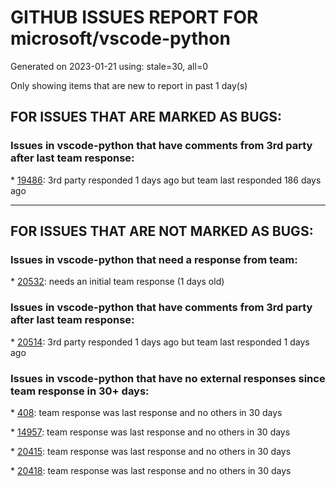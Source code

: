 
# GITHUB ISSUES REPORT FOR microsoft/vscode-python


Generated on 2023-01-21 using: stale=30, all=0


Only showing items that are new to report in past 1 day(s)


## FOR ISSUES THAT ARE MARKED AS BUGS:


### Issues in vscode-python that have comments from 3rd party after last team response:


\* [19486](https://github.com/microsoft/vscode-python/issues/19486 " Test Discovery fails with ModuleNotFoundError while command is working on console"): 3rd party responded 1 days ago but team last responded 186 days ago

---

## FOR ISSUES THAT ARE NOT MARKED AS BUGS:


### Issues in vscode-python that need a response from team:


\* [20532](https://github.com/microsoft/vscode-python/issues/20532 "Detect ActiveState Python Runtimes"): needs an initial team response (1 days old)

### Issues in vscode-python that have comments from 3rd party after last team response:


\* [20514](https://github.com/microsoft/vscode-python/issues/20514 "The select interpreter for python is not working for me."): 3rd party responded 1 days ago but team last responded 1 days ago

### Issues in vscode-python that have no external responses since team response in 30+ days:


\* [408](https://github.com/microsoft/vscode-python/issues/408 "Implement linting on change"): team response was last response and no others in 30 days

\* [14957](https://github.com/microsoft/vscode-python/issues/14957 "add &quot;just my code&quot; global setting"): team response was last response and no others in 30 days

\* [20415](https://github.com/microsoft/vscode-python/issues/20415 "Jedi LS add support something like jediSettings.autoImportModules, again"): team response was last response and no others in 30 days

\* [20418](https://github.com/microsoft/vscode-python/issues/20418 "Smart execute implementation"): team response was last response and no others in 30 days

